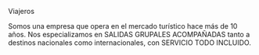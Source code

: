 Viajeros

Somos una empresa que opera en el mercado turístico hace más de 10 años. Nos especializamos en SALIDAS GRUPALES ACOMPAÑADAS tanto a destinos nacionales como internacionales, con SERVICIO TODO INCLUIDO.
